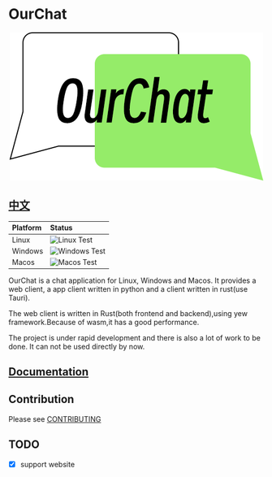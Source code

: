 # OurChat

<div style="text-align: center;">
    <img src="./resource/logo.png" alt="OurChat_logo" />
</div>

## [中文](./README-zh.md)

| Platform | Status                                                                                                 |
| :------- | :----------------------------------------------------------------------------------------------------- |
| Linux    | ![Linux Test](https://img.shields.io/github/actions/workflow/status/skyuoi/ourchat/rust_linux.yml)     |
| Windows  | ![Windows Test](https://img.shields.io/github/actions/workflow/status/skyuoi/ourchat/rust_windows.yml) |
| Macos    | ![Macos Test](https://img.shields.io/github/actions/workflow/status/skyuoi/ourchat/rust_macos.yml)     |

OurChat is a chat application for Linux, Windows and Macos. It provides a web client, a app client written in python and a client written in rust(use Tauri).

The web client is written in Rust(both frontend and backend),using yew framework.Because of wasm,it has a good performance.

The project is under rapid development and there is also a lot of work to be done. It can not be used directly by now.

## [Documentation](https://skyuoi.github.io/OurChat/)

## Contribution

Please see [CONTRIBUTING](CONTRIBUTING.md)

## TODO

- [x] support website
